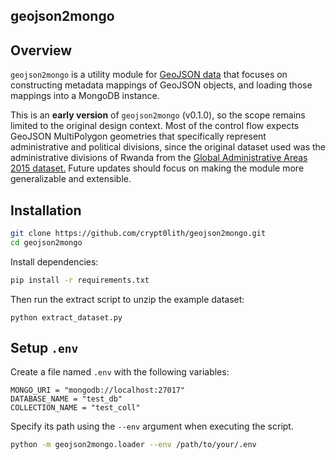 geojson2mongo
---
## Overview
`geojson2mongo` is a utility module for  [GeoJSON data](https://datatracker.ietf.org/doc/html/rfc7946) that focuses on constructing metadata mappings of GeoJSON objects, and loading those mappings into a MongoDB instance.

This is an **early version** of `geojson2mongo` (v0.1.0), so the scope remains limited to the original design context. Most of the control flow expects GeoJSON MultiPolygon geometries that specifically represent administrative and political divisions, since the original dataset used was the administrative divisions of Rwanda from the [Global Administrative Areas 2015 dataset.](https://earthworks.stanford.edu/?_=1462045970854&f%5Baccess%5D%5B%5D=public&f%5Baccess%5D%5B%5D=available&f%5Bdc_format_s%5D%5B%5D=Shapefile&f%5Bdc_subject_sm%5D%5B%5D=Administrative+and+political+divisions&f%5Bdct_provenance_s%5D%5B%5D=Stanford&f%5Bdct_spatial_sm%5D%5B%5D=Rwanda&f%5Blayer_geom_type_s%5D%5B%5D=Polygon&per_page=20&search_field=dummy_range&sort=score+desc%2C+dc_title_sort+asc) Future updates should focus on making the module more generalizable and extensible.

## Installation

```bash
git clone https://github.com/crypt0lith/geojson2mongo.git
cd geojson2mongo
```

Install dependencies:
```bash
pip install -r requirements.txt
```

Then run the extract script to unzip the example dataset:
```
python extract_dataset.py
```

## Setup `.env`

Create a file named `.env` with the following variables:
```dotenv
MONGO_URI = "mongodb://localhost:27017"  
DATABASE_NAME = "test_db"  
COLLECTION_NAME = "test_coll"
```

Specify its path using the `--env` argument when executing the script.
```bash
python -m geojson2mongo.loader --env /path/to/your/.env
```
